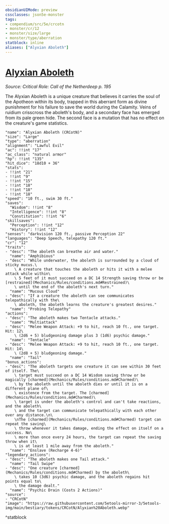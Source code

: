 ```yaml
---
obsidianUIMode: preview
cssclasses: json5e-monster
tags:
- compendium/src/5e/crcotn
- monster/cr/12
- monster/size/large
- monster/type/aberration
statblock: inline
aliases: ["Alyxian Aboleth"]
---
```

# [Alyxian Aboleth](Mechanics\bestiary\aberration/alyxian-aboleth-crcotn.md)
*Source: Critical Role: Call of the Netherdeep p. 195*  

The Alyxian Aboleth is a unique creature that believes it carries the soul of the Apotheon within its body, trapped in this aberrant form as divine punishment for his failure to save the world during the Calamity. Veins of ruidium crisscross the aboleth's body, and a secondary face has emerged from its pale green hide. The second face is a mutation that has no effect on the creature's game statistics.

```statblock
"name": "Alyxian Aboleth (CRCotN)"
"size": "Large"
"type": "aberration"
"alignment": "Lawful Evil"
"ac": !!int "17"
"ac_class": "natural armor"
"hp": !!int "135"
"hit_dice": "18d10 + 36"
"stats":
- !!int "21"
- !!int "9"
- !!int "15"
- !!int "18"
- !!int "18"
- !!int "18"
"speed": "10 ft., swim 30 ft."
"saves":
  "Wisdom": !!int "8"
  "Intelligence": !!int "8"
  "Constitution": !!int "6"
"skillsaves":
  "Perception": !!int "12"
  "History": !!int "12"
"senses": "darkvision 120 ft., passive Perception 22"
"languages": "Deep Speech, telepathy 120 ft."
"cr": "12"
"traits":
- "desc": "The aboleth can breathe air and water."
  "name": "Amphibious"
- "desc": "While underwater, the aboleth is surrounded by a cloud of sticky mucus.\
    \ A creature that touches the aboleth or hits it with a melee attack while within\
    \ 5 feet of it must succeed on a DC 14 Strength saving throw or be [restrained](Mechanics/Rules/conditions.md#Restrained)\
    \ until the end of the aboleth's next turn."
  "name": "Mucous Cloud"
- "desc": "If a creature the aboleth can see communicates telepathically with the\
    \ aboleth, the aboleth learns the creature's greatest desires."
  "name": "Probing Telepathy"
"actions":
- "desc": "The aboleth makes two Tentacle attacks."
  "name": "Multiattack"
- "desc": "Melee Weapon Attack: +9 to hit, reach 10 ft., one target. Hit: 12\
    \ (2d6 + 5) bludgeoning damage plus 3 (1d6) psychic damage."
  "name": "Tentacle"
- "desc": "Melee Weapon Attack: +9 to hit, reach 10 ft., one target. Hit: 14\
    \ (2d8 + 5) bludgeoning damage."
  "name": "Tail"
"bonus_actions":
- "desc": "The aboleth targets one creature it can see within 30 feet of itself. The\
    \ target must succeed on a DC 14 Wisdom saving throw or be magically [charmed](Mechanics/Rules/conditions.md#Charmed)\
    \ by the aboleth until the aboleth dies or until it is on a different plane of\
    \ existence from the target. The [charmed](Mechanics/Rules/conditions.md#Charmed)\
    \ target is under the aboleth's control and can't take reactions, and the aboleth\
    \ and the target can communicate telepathically with each other over any distance.\n\
    \nThe [charmed](Mechanics/Rules/conditions.md#Charmed) target can repeat the saving\
    \ throw whenever it takes damage, ending the effect on itself on a success. No\
    \ more than once every 24 hours, the target can repeat the saving throw when it\
    \ is at least 1 mile away from the aboleth."
  "name": "Enslave (Recharge 4-6)"
"legendary_actions":
- "desc": "The aboleth makes one Tail attack."
  "name": "Tail Swipe"
- "desc": "One creature [charmed](Mechanics/Rules/conditions.md#Charmed) by the aboleth\
    \ takes 10 (3d6) psychic damage, and the aboleth regains hit points equal to\
    \ the damage dealt."
  "name": "Psychic Drain (Costs 2 Actions)"
"source":
- "CRCotN"
"image": "https://raw.githubusercontent.com/5etools-mirror-3/5etools-img/main/bestiary/tokens/CRCotN/Alyxian%20Aboleth.webp"
```
^statblock